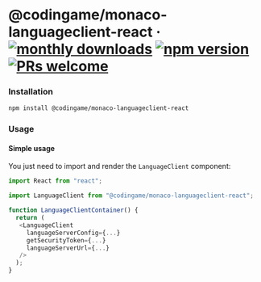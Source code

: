 # @codingame/monaco-languageclient-react &middot; [![monthly downloads](https://img.shields.io/npm/dm/@codingame/monaco-languageclient-react)](https://www.npmjs.com/package/@codingame/monaco-languageclient-react) [![npm version](https://img.shields.io/npm/v/@codingame/monaco-languageclient-react.svg?style=flat)](https://www.npmjs.com/package/@codingame/monaco-languageclient-react) [![PRs welcome](https://img.shields.io/badge/PRs-welcome-brightgreen.svg)](https://github.com/codingame/monaco-languageclient-react/pulls)

### Installation

```bash
npm install @codingame/monaco-languageclient-react 
```

### Usage

#### Simple usage

You just need to import and render the `LanguageClient` component:

```typescript
import React from "react";

import LanguageClient from "@codingame/monaco-languageclient-react";

function LanguageClientContainer() {
  return (
   <LanguageClient
     languageServerConfig={...}
     getSecurityToken={...}
     languageServerUrl={...}
   />
  );
}
```
